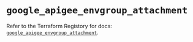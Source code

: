 # `google_apigee_envgroup_attachment`

Refer to the Terraform Registory for docs: [`google_apigee_envgroup_attachment`](https://www.terraform.io/docs/providers/google/r/apigee_envgroup_attachment).
